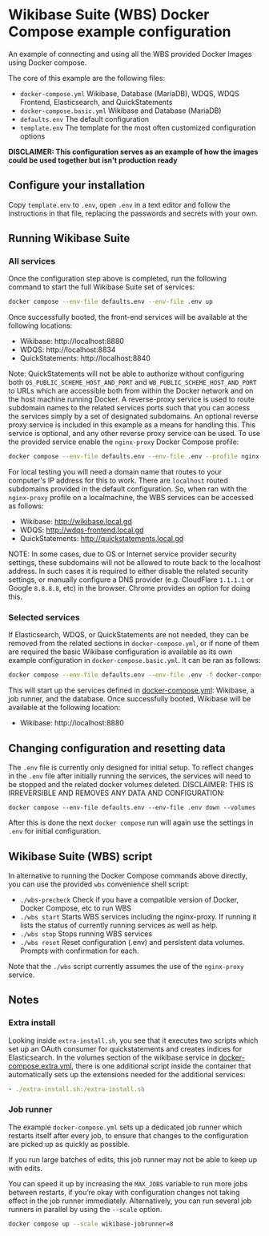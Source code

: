 # Wikibase Suite (WBS) Docker Compose example configuration

An example of connecting and using all the WBS provided Docker Images using Docker compose.

The core of this example are the following files:

- `docker-compose.yml` Wikibase, Database (MariaDB), WDQS, WDQS Frontend, Elasticsearch, and QuickStatements
- `docker-compose.basic.yml` Wikibase and Database (MariaDB)
- `defaults.env` The default configuration
- `template.env` The template for the most often customized configuration options

**DISCLAIMER: This configuration serves as an example of how the images could be used together but isn't production ready**

## Configure your installation

Copy `template.env` to `.env`, open `.env` in a text editor and follow the instructions in that file, replacing the passwords and secrets with your own.

## Running Wikibase Suite

### All services

Once the configuration step above is completed, run the following command to start the full Wikibase Suite set of services:

```sh
docker compose --env-file defaults.env --env-file .env up
```

Once successfully booted, the front-end services will be available at the following locations:

- Wikibase: http://localhost:8880
- WDQS: http://localhost:8834
- QuickStatements: http://localhost:8840

Note: QuickStatements will not be able to authorize without configuring both `QS_PUBLIC_SCHEME_HOST_AND_PORT` and `WB_PUBLIC_SCHEME_HOST_AND_PORT` to URLs which are accessible both from within the Docker network and on the host machine running Docker. A reverse-proxy service is used to route subdomain names to the related services ports such that you can access the services simply by a set of designated subdomains.  An optional reverse proxy service is included in this example as a means for handling this. This service is optional, and any other reverse proxy service can be used. To use the provided service enable the `nginx-proxy` Docker Compose profile:

```sh
docker compose --env-file defaults.env --env-file .env --profile nginx-proxy up
```

For local testing you will need a domain name that routes to your computer's IP address for this to work. There are `localhost` routed subdomains provided in the default configuration. So, when ran with the `nginx-proxy` profile on a localmachine, the WBS services can be accessed as follows:

- Wikibase: http://wikibase.local.gd
- WDQS: http://wdqs-frontend.local.gd
- QuickStatements: http://quickstatements.local.gd

NOTE: In some cases, due to OS or Internet service provider security settings, these subdomains will not be allowed to route back to the localhost address. In such cases it is required to either disable the related security settings, or manually configure a DNS provider (e.g. CloudFlare `1.1.1.1` or Google `8.8.8.8`, etc) in the browser. Chrome provides an option for doing this.

### Selected services

If Elasticsearch, WDQS, or QuickStatements are not needed, they can be removed from the related sections in `docker-compose.yml`, or if none of them are required the basic Wikibase configuration is available as its own example configuration in `docker-compose.basic.yml`. It can be ran as follows:

```sh
docker compose --env-file defaults.env --env-file .env -f docker-compose.basic.yml up
```

This will start up the services defined in [docker-compose.yml](docker-compose.yml): Wikibase, a job runner, and the database. Once successfully booted, Wikibase will be available at the following location:

- Wikibase: http://localhost:8880

## Changing configuration and resetting data

The `.env` file is currently only designed for initial setup. To reflect changes in the `.env` file after initially running the services, the services will need to be stopped and the related docker volumes deleted. DISCLAIMER: THIS IS IRREVERSIBLE AND REMOVES ANY DATA AND CONFIGURATION:

```
docker compose --env-file defaults.env --env-file .env down --volumes
```

After this is done the next `docker compose` run will again use the settings in `.env` for initial configuration.

## Wikibase Suite (WBS) script

In alternative to running the Docker Compose commands above directly, you can use the provided `wbs` convenience shell script:

- `./wbs-precheck` Check if you have a compatible version of Docker, Docker Compose, etc to run WBS
- `./wbs start` Starts WBS services including the nginx-proxy. If running it lists the status of currently running services as well as help.
- `./wbs stop` Stops running WBS services
- `./wbs reset` Reset configuration (.env) and persistent data volumes. Prompts with confirmation for each.

Note that the `./wbs` script currently assumes the use of the `nginx-proxy` service.

## Notes

### Extra install

Looking inside `extra-install.sh`, you see that it executes two scripts which set up an OAuth consumer for quickstatements and creates indices for Elasticsearch. In the volumes section of the wikibase service in [docker-compose.extra.yml](docker-compose.extra.yml), there is one additional script inside the container that automatically sets up the extensions needed for the additional services:

  ```yml
  - ./extra-install.sh:/extra-install.sh
  ```

### Job runner

The example `docker-compose.yml` sets up a dedicated job runner which restarts itself after every job, to ensure that changes to the configuration are picked up as quickly as possible.

If you run large batches of edits, this job runner may not be able to keep up with edits.

You can speed it up by increasing the `MAX_JOBS` variable to run more jobs between restarts, if you’re okay with configuration changes not taking effect in the job runner immediately.
Alternatively, you can run several job runners in parallel by using the `--scale` option.

```sh
docker compose up --scale wikibase-jobrunner=8
```
